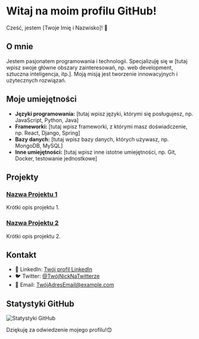 # Witaj na moim profilu GitHub!

Cześć, jestem [Twoje Imię i Nazwisko]! 👋

## O mnie

Jestem pasjonatem programowania i technologii. Specjalizuję się w [tutaj wpisz swoje główne obszary zainteresowań, np. web development, sztuczna inteligencja, itp.]. Moją misją jest tworzenie innowacyjnych i użytecznych rozwiązań.

## Moje umiejętności

- **Języki programowania:** [tutaj wpisz języki, którymi się posługujesz, np. JavaScript, Python, Java]
- **Frameworki:** [tutaj wpisz frameworki, z którymi masz doświadczenie, np. React, Django, Spring]
- **Bazy danych:** [tutaj wpisz bazy danych, których używasz, np. MongoDB, MySQL]
- **Inne umiejętności:** [tutaj wpisz inne istotne umiejętności, np. Git, Docker, testowanie jednostkowe]

## Projekty

### [Nazwa Projektu 1](link_do_projektu_1)

Krótki opis projektu 1.

### [Nazwa Projektu 2](link_do_projektu_2)

Krótki opis projektu 2.

## Kontakt

- 💼 LinkedIn: [Twój profil LinkedIn](link_do_profilu_linkedin)
- 🐦 Twitter: [@TwójNickNaTwitterze](link_do_profilu_twitter)
- 📧 Email: [TwójAdresEmail@example.com](mailto:TwójAdresEmail@example.com)

## Statystyki GitHub

![Statystyki GitHub](https://github-readme-stats.vercel.app/api?username=TwójNickGitHub&show_icons=true)

Dziękuję za odwiedzenie mojego profilu!😊
